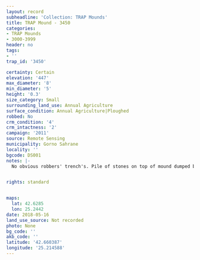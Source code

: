 ```yaml
---
layout: record
subheadline: 'Collection: TRAP Mounds'
title: TRAP Mound - 3450
categories:
- TRAP Mounds
- 3000-3999
header: no
tags:
- ''
trap_id: '3450'

certainty: Certain
elevation: '447'
max_diameter: '8'
min_diameter: '5'
height: '0.3'
size_category: Small
surrounding_land_use: Annual Agriculture
surface_condition: Annual Agriculture|Ploughed
robbed: No
crm_condition: '4'
crm_intactness: '2'
campaign: '2011'
source: Remote Sensing
municipality: Gorno Sahrane
locality: ''
bgcode: DS001
notes: |-
  No obvious robbers' trench's. Pile of stones on top of mound dumped by farmers from surrounding fields.


rights: standard


maps:
  lat: 42.6285
  lon: 25.2442
date: 2018-05-16
land_use_source: Not recorded
photo: None
bg_code: ''
akb_code: ''
latitude: '42.660387'
longitude: '25.214588'
---
```

